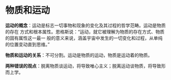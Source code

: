 # 物质和运动

**运动的概念**：运动是标志一切事物和现象的变化及其过程的哲学范畴。运动是物质的存在 方式和根本属性。恩格斯说：“运动，就它被理解为物质的存在方式、物质的固有属性这一最一 般的意义来说，涵盖宇宙中发生的一切变化和过程，从单纯的位置变动直到思维。” 

**物质和运动的关系**：不可分割。运动是物质的运动，物质是运动着的物质。 

**两种错误的观点**：脱离物质谈运动，将导致唯心主义；脱离运动谈物质，将导致形而上学。